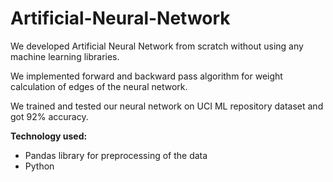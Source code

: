 # Artificial-Neural-Network

We developed Artificial Neural Network from scratch without using any machine learning libraries.

We implemented forward and backward pass algorithm for weight calculation of edges of the neural network.

We trained and tested our neural network on UCI ML repository dataset and got 92% accuracy.

**Technology used:**
- Pandas library for preprocessing of the data
- Python 
